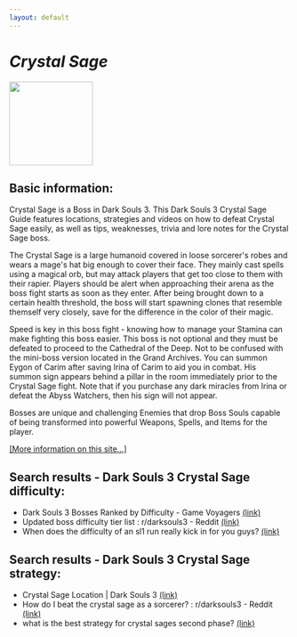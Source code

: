 ```yaml
---
layout: default
---
```

# *Crystal Sage*
<img src="https://darksouls3.wiki.fextralife.com//file/Dark-Souls-3/crystal_sage_trophy.PNG" width="150" height="150" />

## Basic information:
Crystal Sage is a Boss in Dark Souls 3. This Dark Souls 3 Crystal Sage Guide features locations, strategies and videos on how to defeat Crystal Sage easily, as well as tips, weaknesses, trivia and lore notes for the Crystal Sage boss.
<br>

The Crystal Sage is a large humanoid covered in loose sorcerer\'s robes and wears a mage\'s hat big enough to cover their face. They mainly cast spells using a magical orb, but may attack players that get too close to them with their rapier. Players should be alert when approaching their arena as the boss fight starts as soon as they enter. After being brought down to a certain health threshold, the boss will start spawning clones that resemble themself very closely, save for the difference in the color of their magic.
<br>

Speed is key in this boss fight \- knowing how to manage your Stamina can make fighting this boss easier. This boss is not optional and they must be defeated to proceed to the Cathedral of the Deep. Not to be confused with the mini\-boss version located in the Grand Archives. You can summon Eygon of Carim after saving Irina of Carim to aid you in combat. His summon sign appears behind a pillar in the room immediately prior to the Crystal Sage fight. Note that if you purchase any dark miracles from Irina or defeat the Abyss Watchers, then his sign will not appear.
<br>

Bosses are unique and challenging Enemies that drop Boss Souls capable of being transformed into powerful Weapons, Spells, and Items for the player.
<br>


[[More information on this site...]](https://darksouls3.wiki.fextralife.com//Crystal+Sage)

## Search results - Dark Souls 3 Crystal Sage difficulty:
- Dark Souls 3 Bosses Ranked by Difficulty \- Game Voyagers [(link)](https://gamevoyagers.com/dark-souls-3-bosses-ranked-difficulty/)
- Updated boss difficulty tier list : r/darksouls3 \- Reddit [(link)](https://www.reddit.com/r/darksouls3/comments/fhl7p3/updated_boss_difficulty_tier_list/)
- When does the difficulty of an sl1 run really kick in for you guys? [(link)](https://steamcommunity.com/app/374320/discussions/0/3043857610271608450/)

## Search results - Dark Souls 3 Crystal Sage strategy:
- Crystal Sage Location \| Dark Souls 3 [(link)](https://darksouls3.wiki.fextralife.com/Crystal+Sage)
- How do I beat the crystal sage as a sorcerer? : r/darksouls3 \- Reddit [(link)](https://www.reddit.com/r/darksouls3/comments/uew5j0/how_do_i_beat_the_crystal_sage_as_a_sorcerer/)
- what is the best strategy for crystal sages second phase? [(link)](https://www.reddit.com/r/darksouls3/comments/oxzewi/what_is_the_best_strategy_for_crystal_sages/)

